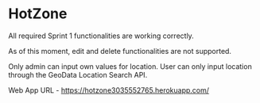 # HotZone

All required Sprint 1 functionalities are working correctly.

As of this moment, edit and delete functionalities are not supported.

Only admin can input own values for location. User can only input location through the GeoData Location Search API.

Web App URL - https://hotzone3035552765.herokuapp.com/

